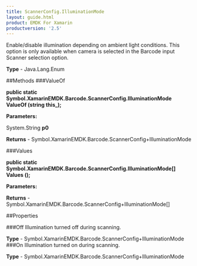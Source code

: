 ```yaml
---
title: ScannerConfig.IlluminationMode
layout: guide.html
product: EMDK For Xamarin 
productversion: '2.5' 
---
```

Enable/disable illumination depending on ambient light conditions. This option is only available when camera is selected in the Barcode input Scanner selection option.

**Type** - Java.Lang.Enum

##Methods
###ValueOf

**public static Symbol.XamarinEMDK.Barcode.ScannerConfig.IlluminationMode ValueOf (string this_);**


        

**Parameters:**

System.String **p0** 

**Returns** - Symbol.XamarinEMDK.Barcode.ScannerConfig+IlluminationMode

###Values

**public static Symbol.XamarinEMDK.Barcode.ScannerConfig.IlluminationMode[] Values ();**


        

**Parameters:**

**Returns** - Symbol.XamarinEMDK.Barcode.ScannerConfig+IlluminationMode[]

##Properties

###Off
Illumination turned off during scanning.

**Type** - Symbol.XamarinEMDK.Barcode.ScannerConfig+IlluminationMode
###On
Illumination turned on during scanning.

**Type** - Symbol.XamarinEMDK.Barcode.ScannerConfig+IlluminationMode
